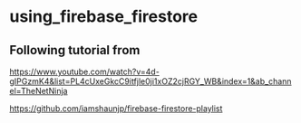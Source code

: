 # using_firebase_firestore


## Following tutorial from
https://www.youtube.com/watch?v=4d-gIPGzmK4&list=PL4cUxeGkcC9itfjle0ji1xOZ2cjRGY_WB&index=1&ab_channel=TheNetNinja

https://github.com/iamshaunjp/firebase-firestore-playlist